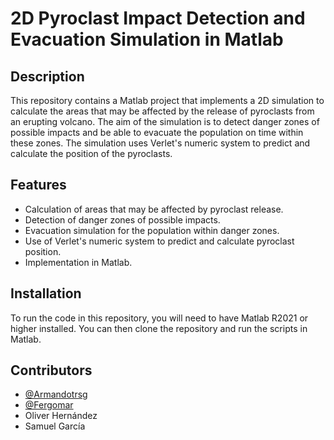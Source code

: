 # 2D Pyroclast Impact Detection and Evacuation Simulation in Matlab

## Description

This repository contains a Matlab project that implements a 2D simulation to calculate the areas that may be affected by the release of pyroclasts from an erupting volcano. The aim of the simulation is to detect danger zones of possible impacts and be able to evacuate the population on time within these zones. The simulation uses Verlet's numeric system to predict and calculate the position of the pyroclasts.

## Features

- Calculation of areas that may be affected by pyroclast release.
- Detection of danger zones of possible impacts.
- Evacuation simulation for the population within danger zones.
- Use of Verlet's numeric system to predict and calculate pyroclast position.
- Implementation in Matlab.

## Installation

To run the code in this repository, you will need to have Matlab R2021 or higher installed. You can then clone the repository and run the scripts in Matlab.

## Contributors

- [@Armandotrsg](https://github.com/Armandotrsg)
- [@Fergomar](https://github.com/Fergomar1320)
- Oliver Hernández
- Samuel García
